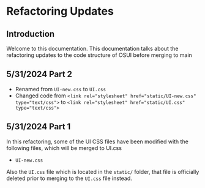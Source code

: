 # Refactoring Updates

## Introduction

Welcome to this documentation. This documentation talks about the refactoring updates to the code 
structure of OSUI before merging to main


## 5/31/2024 Part 2 

- Renamed from `UI-new.css` to `UI.css`
- Changed code from `<link rel="stylesheet" href="static/UI-new.css" type="text/css">` to `<link rel="stylesheet" href="static/UI.css" type="text/css">`

## 5/31/2024 Part 1

In this refactoring, some of the UI CSS files have been modified with the following files, which will be merged to UI.css

- `UI-new.css`



Also the `UI.css` file which is located in the `static/` folder, that file is officially deleted prior to merging to the `UI.css` file instead. 




